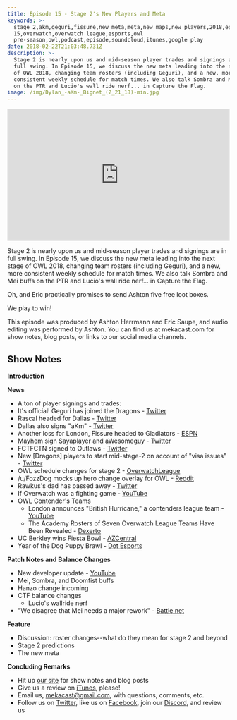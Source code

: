 ```yaml
---
title: Episode 15 - Stage 2's New Players and Meta
keywords: >-
  stage 2,akm,geguri,fissure,new meta,meta,new maps,new players,2018,episode
  15,overwatch,overwatch league,esports,owl
  pre-season,owl,podcast,episode,soundcloud,itunes,google play
date: 2018-02-22T21:03:48.731Z
description: >-
  Stage 2 is nearly upon us and mid-season player trades and signings are in
  full swing. In Episode 15, we discuss the new meta leading into the next stage
  of OWL 2018, changing team rosters (including Geguri), and a new, more
  consistent weekly schedule for match times. We also talk Sombra and Mei buffs
  on the PTR and Lucio's wall ride nerf... in Capture the Flag.
image: /img/Dylan_-aKm-_Bignet_(2_21_18)-min.jpg
---
```

<iframe width="100%" height="300" scrolling="no" frameborder="no" allow="autoplay" src="https://w.soundcloud.com/player/?url=https%3A//api.soundcloud.com/tracks/403352241&color=%238992b9&auto_play=false&hide_related=false&show_comments=true&show_user=true&show_reposts=false&show_teaser=true&visual=true"></iframe>

Stage 2 is nearly upon us and mid-season player trades and signings are in full swing. In Episode 15, we discuss the new meta leading into the next stage of OWL 2018, changing team rosters (including Geguri), and a new, more consistent weekly schedule for match times. We also talk Sombra and Mei buffs on the PTR and Lucio's wall ride nerf... in Capture the Flag.

Oh, and Eric practically promises to send Ashton five free loot boxes.

We play to win!

This episode was produced by Ashton Herrmann and Eric Saupe, and audio editing was performed by Ashton. You can find us at mekacast.com for show notes, blog posts, or links to our social media channels.

## Show Notes

**Introduction**

**News**

 *  A ton of player signings and trades:
   *  It's official! Geguri has joined the Dragons - [Twitter](https://twitter.com/ShanghaiDragons/status/963640842580905984)
   *  Rascal headed for Dallas - [Twitter](https://twitter.com/ESPN_Esports/status/963439370874208256)
   *  Dallas also signs "aKm" - [Twitter](https://twitter.com/DallasFuel/status/963459624409227264)
   *  Another loss for London, Fissure headed to Gladiators - [ESPN](http://www.espn.com/esports/story/_/id/22419999/sources-la-gladiators-acquire-fissure)
   *  Mayhem sign Sayaplayer and aWesomeguy - [Twitter](https://twitter.com/FLMayhem/status/963491082729349120)
   *  FCTFCTN signed to Outlaws - [Twitter](https://twitter.com/OutlawsOW/status/964634335679836166)
 *  New [Dragons] players to start mid-stage-2 on account of "visa issues" - [Twitter](https://twitter.com/cnnjmyh/status/963766488967667712)
 *  OWL schedule changes for stage 2 - [OverwatchLeague](https://overwatchleague.com/en-us/news/21514206/schedule-changes-for-stage-2)
 *  /u/FozzDog mocks up hero change overlay for OWL - [Reddit](https://www.reddit.com/r/Competitiveoverwatch/comments/7yfedv/hero_swap_overlay_for_the_owl/)
 *  Rawkus's dad has passed away - [Twitter](https://twitter.com/Rawkus/status/963318612910985216)
 *  If Overwatch was a fighting game - [YouTube](https://www.youtube.com/watch?v=HzR5vHKpBBU)
 * OWL Contender's Teams
   *  London announces "British Hurricane," a contenders league team - [YouTube](https://www.youtube.com/watch?v=KwS2M5jWs_Q)
   * The Academy Rosters of Seven Overwatch League Teams Have Been Revealed - [Dexerto](https://www.dexerto.com/news/the-academy-rosters-seven-overwatch-league-teams-revealed/44218)
 * UC Berkley wins Fiesta Bowl - [AZCentral](https://www.azcentral.com/story/sports/college/2018/02/17/overwatch-college-championship-tournament/346497002/)
 * Year of the Dog Puppy Brawl - [Dot Esports](https://dotesports.com/overwatch/news/overwatch-puppy-brawl-year-of-the-dog-21183)

**Patch Notes and Balance Changes**

 *  New developer update - [YouTube](https://youtu.be/rDbkDWsyguU)
  *  Mei, Sombra, and Doomfist buffs
  *  Hanzo change incoming
 * CTF balance changes
   * Lucio's wallride nerf
 *  "We disagree that Mei needs a major rework" - [Battle.net](https://us.battle.net/forums/en/overwatch/topic/20761687589#post-10)


**Feature**

 *  Discussion: roster changes--what do they mean for stage 2 and beyond
 *  Stage 2 predictions
  *  The new meta

**Concluding Remarks**

 *  Hit up [our site](https://www.mekacast.com) for show notes and blog posts
 *  Give us a review on [iTunes](https://itunes.apple.com/us/podcast/mekacast-overwatch-esports-podcast/id1304572195?mt=2), please!
 *  Email us, <mekacast@gmail.com>, with questions, comments, etc.
 *  Follow us on [Twitter](https://twitter.com/MEKAcast), like us on [Facebook](https://www.facebook.com/mekacast/), join our [Discord](https://discord.gg/VFG9Cug), and review us
